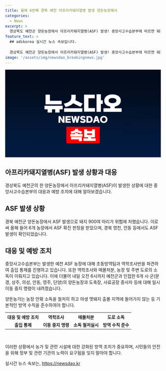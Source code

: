 ```yaml
---
title: 올해 6번째 경북 예천 아프리카돼지열병 발생 양돈농장에서
categories:
  - News
excerpt: >
  경상북도 예천군 양돈농장에서 아프리카돼지열병(ASF) 발생! 중앙사고수습본부에 따르면 돼지 900여 마리를 기르는 이 농장을 포함해 올해 6개 농장이 ASF 확진. 출입통제, 역학조사, 매몰처분, 소독 등 진행 중. 내일 오전 6시까지 인접 6개 시·군에 이동 중지 명령. 중수본은 양돈농가에 소독과 기본 방역수칙을 철저히 준수하도록 당부. ASF 확산 우려 속에 대응이 시급한 상황. [사진 출처 : ]
feature_text: >
  ## adskorea 실시간 뉴스 속보입니다.

  경상북도 예천군 양돈농장에서 아프리카돼지열병(ASF) 발생! 중앙사고수습본부에 따르면 돼지 900여 마리를 기르는 이 농장을 포함해 올해 6개 농장이 ASF 확진. 출입통제, 역학조사, 매몰처분, 소독 등 진행 중. 내일 오전 6시까지 인접 6개 시·군에 이동 중지 명령. 중수본은 양돈농가에 소독과 기본 방역수칙을 철저히 준수하도록 당부. ASF 확산 우려 속에 대응이 시급한 상황. [사진 출처 : ]
image: '/assets/img/newsdao_breakingnews.jpg'
---
```


<p><img src="/assets/img/newsdao_breakingnews.jpg" alt="adskorea 속보" /></p>

<h2 data-ke-size="size26">아프리카돼지열병(ASF) 발생 상황과 대응</h2>

<p data-ke-size="size16">경상북도 예천군의 한 양돈농장에서 아프리카돼지열병(ASF)이 발생한 상황에 대한 중앙사고수습본부의 대응과 예방 조치에 대해 알아보겠습니다.</p>

<h2>ASF 발생 상황</h2>

<p data-ke-size="size16">경북 예천군 양돈농장에서 ASF 발생으로 돼지 900여 마리가 위험에 처했습니다. 이로써 올해 들어 6개 농장에서 ASF 확진 판정을 받았으며, 경북 영천, 안동 등에서도 ASF 발생이 확인되었습니다.</p>

<h2>대응 및 예방 조치</h2>

<p data-ke-size="size16">중앙사고수습본부는 발생한 예천 ASF 농장에 대해 초동방역팀과 역학조사반을 파견하여 출입 통제를 진행하고 있습니다. 또한 역학조사와 매몰처분, 농장 및 주변 도로의 소독이 이뤄지고 있습니다. 이에 더불어 내일 오전 6시까지 예천군과 인접한 6개 시·군(문경, 상주, 의성, 안동, 영주, 단양)의 양돈농장과 도축장, 사료공장 종사자 등에 대해 일시 이동 중지 명령이 내려졌습니다.</p>

<p data-ke-size="size16">양돈농가는 농장 안팎 소독을 철저히 하고 야생 멧돼지 출몰 지역에 들어가지 않는 등 기본적인 방역 수칙을 준수하여야 합니다.</p>

<table>
    <tr>
        <th>대응 및 예방 조치</th>
        <th>역학조사</th>
        <th>매몰처분</th>
        <th>도로 소독</th>
    </tr>
    <tr>
        <td style="text-align: center; height: 17px;"><b>출입 통제</b></td>
        <td style="text-align: center; height: 17px;"><b>이동 중지 명령</b></td>
        <td style="text-align: center; height: 17px;"><b>소독 철저실시</b></td>
        <td style="text-align: center; height: 17px;"><b>방역 수칙 준수</b></td>
    </tr>
</table>

<p data-ke-size="size16">&nbsp;</p>

<p>이러한 상황에서 농가 및 관련 시설에 대한 강화된 방역 조치가 중요하며, 시민들의 안전을 위해 정부 및 관련 기관의 노력이 요구됨을 잊지 말아야 합니다.</p>
실시간 뉴스 속보는, <a href="https://newsdao.kr" rel="dofollow">https://newsdao.kr</a>


